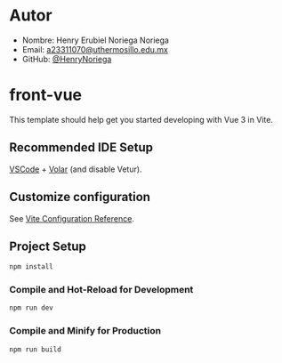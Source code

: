 # Autor
- Nombre: Henry Erubiel Noriega Noriega  
- Email: a23311070@uthermosillo.edu.mx
- GitHub: [@HenryNoriega](https://github.com/HenryNoriega)

# front-vue

This template should help get you started developing with Vue 3 in Vite.

## Recommended IDE Setup

[VSCode](https://code.visualstudio.com/) + [Volar](https://marketplace.visualstudio.com/items?itemName=Vue.volar) (and disable Vetur).

## Customize configuration

See [Vite Configuration Reference](https://vite.dev/config/).

## Project Setup

```sh
npm install
```

### Compile and Hot-Reload for Development

```sh
npm run dev
```

### Compile and Minify for Production

```sh
npm run build
```
